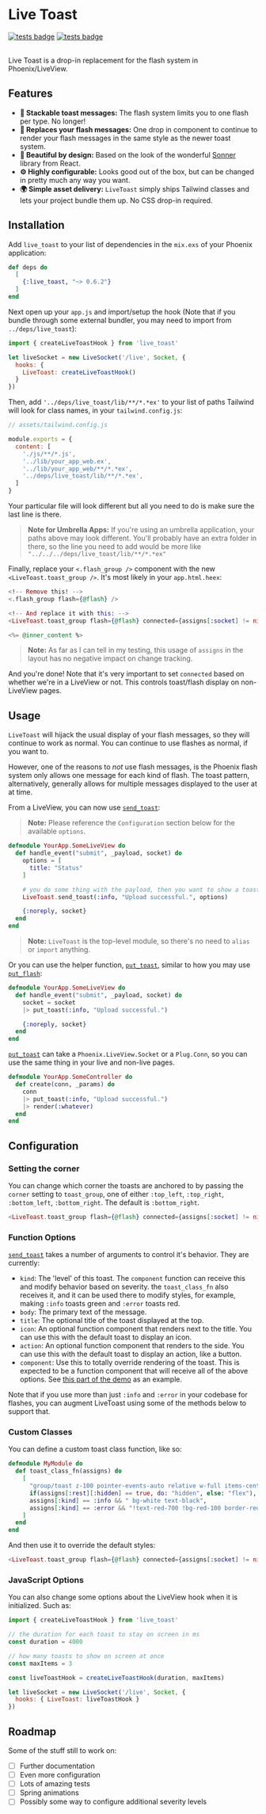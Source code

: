 # Live Toast

<div>
  <a href="https://github.com/srcrip/live_toast/actions"><img src="https://github.com/srcrip/live_toast/actions/workflows/tests.yml/badge.svg" alt="tests badge"/></a>
  <a href="https://hex.pm/packages/live_toast"><img src="https://img.shields.io/hexpm/v/live_toast" alt="tests badge"/></a>
</div>

<br />

Live Toast is a drop-in replacement for the flash system in Phoenix/LiveView.

## Features

- **📄 Stackable toast messages:** The flash system limits you to one flash per type. No longer!
- **📸 Replaces your flash messages:** One drop in component to continue to render your flash messages in the same style as
    the newer toast system.
- **💅 Beautiful by design:** Based on the look of the wonderful [Sonner](https://sonner.emilkowal.ski/) library from React.
- **⚙️ Highly configurable:** Looks good out of the box, but can be changed in pretty much any way you want.
- **🌍 Simple asset delivery:** `LiveToast` simply ships Tailwind classes and lets your project bundle them up. No CSS
    drop-in required.

## Installation

Add `live_toast` to your list of dependencies in the `mix.exs` of your Phoenix
application:

```elixir
def deps do
  [
    {:live_toast, "~> 0.6.2"}
  ]
end
```

Next open up your `app.js` and import/setup the hook (Note that if you bundle through some external bundler, you may need to import from `../deps/live_toast`):

```javascript
import { createLiveToastHook } from 'live_toast'

let liveSocket = new LiveSocket('/live', Socket, {
  hooks: {
    LiveToast: createLiveToastHook()
  }
})
```

Then, add `'../deps/live_toast/lib/**/*.*ex'` to your list of paths Tailwind will look for class names, in your
`tailwind.config.js`:

```javascript
// assets/tailwind.config.js

module.exports = {
  content: [
    './js/**/*.js',
    '../lib/your_app_web.ex',
    '../lib/your_app_web/**/*.*ex',
    '../deps/live_toast/lib/**/*.*ex',
  ]
}
```

Your particular file will look different but all you need to do is make sure the last line is there.

> **Note for Umbrella Apps:**
> If you're using an umbrella application, your paths above may look different. You'll probably have an extra folder in
> there, so the line you need to add would be more like `"../../../deps/live_toast/lib/**/*.*ex"`

Finally, replace your `<.flash_group />` component with the new `<LiveToast.toast_group />`. It's most likely in your
`app.html.heex`:

```heex
<!-- Remove this! -->
<.flash_group flash={@flash} />

<!-- And replace it with this: -->
<LiveToast.toast_group flash={@flash} connected={assigns[:socket] != nil} />

<%= @inner_content %>
```

> **Note:**
> As far as I can tell in my testing, this usage of `assigns` in the layout has no negative impact on change tracking.

And you're done! Note that it's very important to set `connected` based on whether we're in a LiveView or not. This
controls toast/flash display on non-LiveView pages.

## Usage

`LiveToast` will hijack the usual display of your flash messages, so they will continue to work as normal. You can
continue to use flashes as normal, if you want to.

However, one of the reasons to *not* use flash messages, is the Phoenix flash system only allows one message for each
kind of flash. The toast pattern, alternatively, generally allows for multiple messages displayed to the user at at time.

From a LiveView, you can now use [`send_toast`](https://hexdocs.pm/live_toast/LiveToast.html#send_toast/3):

> **Note:**
> Please reference the `Configuration` section below for the available `options`.

```elixir
defmodule YourApp.SomeLiveView do
  def handle_event("submit", _payload, socket) do
    options = [
      title: "Status"
    ]

    # you do some thing with the payload, then you want to show a toast, so:
    LiveToast.send_toast(:info, "Upload successful.", options)

    {:noreply, socket}
  end
end
```

> **Note:**
> `LiveToast` is the top-level module, so there's no need to `alias` or `import` anything.

Or you can use the helper function, [`put_toast`](https://hexdocs.pm/live_toast/LiveToast.html#put_toast/4), similar to how you may use [`put_flash`](https://hexdocs.pm/phoenix/Phoenix.Controller.html#put_flash/3):

```elixir
defmodule YourApp.SomeLiveView do
  def handle_event("submit", _payload, socket) do
    socket = socket
    |> put_toast(:info, "Upload successful.")

    {:noreply, socket}
  end
end
```

[`put_toast`](https://hexdocs.pm/live_toast/LiveToast.html#put_toast/4) can take a `Phoenix.LiveView.Socket` or a `Plug.Conn`, so you can use the same thing in your live and
non-live pages.

```elixir
defmodule YourApp.SomeController do
  def create(conn, _params) do
    conn
    |> put_toast(:info, "Upload successful.")
    |> render(:whatever)
  end
end
```

## Configuration

### Setting the corner

You can change which corner the toasts are anchored to by passing the `corner` setting to `toast_group`, one of either `:top_left`, `:top_right`, `:bottom_left`, `:bottom_right`. The default is `:bottom_right`.

```heex
<LiveToast.toast_group flash={@flash} connected={assigns[:socket] != nil} corner={:top_right} />
```

### Function Options

[`send_toast`](https://hexdocs.pm/live_toast/LiveToast.html#send_toast/3) takes a number of arguments to control it's behavior. They are currently:

- `kind`: The 'level' of this toast. The `component` function can receive this and modify behavior based on severity.
    the `toast_class_fn` also receives it, and it can be used there to modify styles, for example, making `:info` toasts
    green and `:error` toasts red.
- `body`: The primary text of the message. 
- `title`: The optional title of the toast displayed at the top.
- `icon`: An optional function component that renders next to the title. You can use this with the default toast to display an icon.
- `action`: An optional function component that renders to the side. You can use this with the default toast to display an action, like a button.
- `component`: Use this to totally override rendering of the toast. This is expected to be a function component that
    will receive all of the above options. See [this part of the demo](https://github.com/srcrip/live_toast/blob/fddcd7c51be05ba9997eb300ca920985e98ab583/demo/lib/demo_web/live/home_live.ex#L61) as an example.

Note that if you use more than just `:info` and `:error` in your codebase for flashes, you can augment LiveToast using
some of the methods below to support that.

### Custom Classes

You can define a custom toast class function, like so:

```elixir
defmodule MyModule do
  def toast_class_fn(assigns) do
    [
      "group/toast z-100 pointer-events-auto relative w-full items-center justify-between origin-center overflow-hidden rounded-lg p-4 shadow-lg border col-start-1 col-end-1 row-start-1 row-end-2",
      if(assigns[:rest][:hidden] == true, do: "hidden", else: "flex"),
      assigns[:kind] == :info && " bg-white text-black",
      assigns[:kind] == :error && "!text-red-700 !bg-red-100 border-red-200"
    ]
  end
end

```

And then use it to override the default styles:

```heex
<LiveToast.toast_group flash={@flash} connected={assigns[:socket] != nil} toast_class_fn={&MyModule.toast_class_fn/1} />
```

### JavaScript Options

You can also change some options about the LiveView hook when it is initialized. Such as:

```javascript
import { createLiveToastHook } from 'live_toast'

// the duration for each toast to stay on screen in ms
const duration = 4000

// how many toasts to show on screen at once
const maxItems = 3

const liveToastHook = createLiveToastHook(duration, maxItems)

let liveSocket = new LiveSocket('/live', Socket, {
  hooks: { LiveToast: liveToastHook }
})
```

## Roadmap

Some of the stuff still to work on:

- [ ] Further documentation
- [ ] Even more configuration
- [ ] Lots of amazing tests
- [ ] Spring animations
- [ ] Possibly some way to configure additional severity levels
